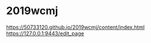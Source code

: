 # 2019wcmj

https://50733120.github.io/2019wcmj/content/index.html
https://127.0.0.1:9443/edit_page
